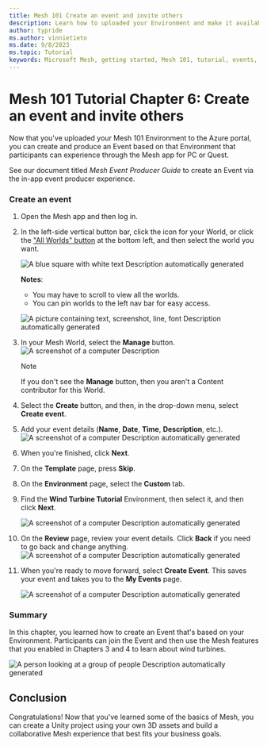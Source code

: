 ```yaml
---
title: Mesh 101 Create an event and invite others
description: Learn how to uploaded your Environment and make it available for Event.
author: typride
ms.author: vinnietieto
ms.date: 9/8/2023
ms.topic: Tutorial
keywords: Microsoft Mesh, getting started, Mesh 101, tutorial, events, experiences
---
```


# Mesh 101 Tutorial Chapter 6: Create an event and invite others

Now that you've uploaded your Mesh 101 Environment to the Azure portal, you can
create and produce an Event based on that Environment that participants
can experience through the Mesh app for PC or Quest.

See our document titled *Mesh Event Producer Guide* to create an Event
via the in-app event producer experience.

### Create an event

1. Open the Mesh app and then log in.

2. In the left-side vertical button bar, click the icon for your World,
    or click the ["All Worlds" button](#_Mesh_dashboard_overview) at the
    bottom left, and then select the world you want.

    ![A blue square with white text Description automatically generated](../../media/sample-mesh-101/image101.png)

    **Notes**:
    - You may have to scroll to view all the worlds.
    - You can pin worlds to the left nav bar for easy access.

    ![A picture containing text, screenshot, line, font Description automatically generated](../../media/sample-mesh-101/image103.png)
3. In your Mesh World, select the **Manage** button.
    ![A screenshot of a computer Description ](../../media/sample-mesh-101/image103.png)

    > [!NOTE]
    > If you don't see the **Manage** button, then you aren't a Content contributor for this World.
4. Select the **Create** button, and then, in the drop-down menu,
    select **Create event**.
5. Add your event details (**Name**, **Date**, **Time**,
    **Description**, etc.).
    ![A screenshot of a computer Description automatically generated](../../media/sample-mesh-101/image104.jpg)
6. When you're finished, click **Next**.
7. On the **Template** page, press **Skip**.
8. On the **Environment** page, select the **Custom** tab.
9. Find the **Wind Turbine Tutorial** Environment, then select it, and
    then click **Next**.

    ![A screenshot of a computer Description automatically generated](../../media/sample-mesh-101/image105.jpg)
10. On the **Review** page, review your event details. Click **Back** if
    you need to go back and change anything.
    ![A screenshot of a computer Description automatically generated](../../media/sample-mesh-101/image106.jpg)

11. When you're ready to move forward, select **Create Event**. This
    saves your event and takes you to the **My Events** page.

    ![A screenshot of a computer Description automatically generated](../../media/sample-mesh-101/image107.jpg)

### Summary

In this chapter, you learned how to create an Event that's based on your
Environment. Participants can join the Event and then use the Mesh
features that you enabled in Chapters 3 and 4 to learn about wind
turbines.

![A person looking at a group of people Description automatically generated](../../media/sample-mesh-101/image108.jpg)

## Conclusion

Congratulations! Now that you've learned some of the basics of Mesh, you
can create a Unity project using your own 3D assets and build a
collaborative Mesh experience that best fits your business goals.
